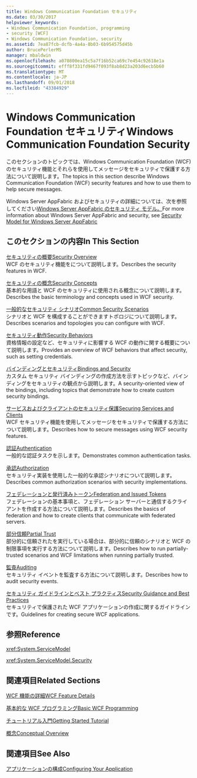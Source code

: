 ```yaml
---
title: Windows Communication Foundation セキュリティ
ms.date: 03/30/2017
helpviewer_keywords:
- Windows Communication Foundation, programming
- security [WCF]
- Windows Communication Foundation, security
ms.assetid: 7ea87fcb-dcfb-4a4a-8b03-6b954575d45b
author: BrucePerlerMS
manager: mbaldwin
ms.openlocfilehash: a070800ea15c5a7f16b52ca69c7e454c92618e1a
ms.sourcegitcommit: efff8f331fd9467f093f8ab8d23a203d6ecb5b60
ms.translationtype: MT
ms.contentlocale: ja-JP
ms.lasthandoff: 09/01/2018
ms.locfileid: "43384929"
---
```

# <a name="windows-communication-foundation-security"></a><span data-ttu-id="5d2d6-102">Windows Communication Foundation セキュリティ</span><span class="sxs-lookup"><span data-stu-id="5d2d6-102">Windows Communication Foundation Security</span></span>
<span data-ttu-id="5d2d6-103">このセクションのトピックでは、Windows Communication Foundation (WCF) のセキュリティ機能とそれらを使用してメッセージをセキュリティで保護する方法について説明します。</span><span class="sxs-lookup"><span data-stu-id="5d2d6-103">The topics in this section describe Windows Communication Foundation (WCF) security features and how to use them to help secure messages.</span></span>  
  
 <span data-ttu-id="5d2d6-104">Windows Server AppFabric およびセキュリティの詳細については、次を参照してください[Windows Server AppFabric のセキュリティ モデル。](https://go.microsoft.com/fwlink/?LinkID=201279&clcid=0x409)</span><span class="sxs-lookup"><span data-stu-id="5d2d6-104">For more information about Windows Server AppFabric and security, see [Security Model for Windows Server AppFabric](https://go.microsoft.com/fwlink/?LinkID=201279&clcid=0x409)</span></span>  
  
## <a name="in-this-section"></a><span data-ttu-id="5d2d6-105">このセクションの内容</span><span class="sxs-lookup"><span data-stu-id="5d2d6-105">In This Section</span></span>  
 [<span data-ttu-id="5d2d6-106">セキュリティの概要</span><span class="sxs-lookup"><span data-stu-id="5d2d6-106">Security Overview</span></span>](../../../../docs/framework/wcf/feature-details/security-overview.md)  
 <span data-ttu-id="5d2d6-107">WCF のセキュリティ機能をについて説明します。</span><span class="sxs-lookup"><span data-stu-id="5d2d6-107">Describes the security features in WCF.</span></span>  
  
 [<span data-ttu-id="5d2d6-108">セキュリティの概念</span><span class="sxs-lookup"><span data-stu-id="5d2d6-108">Security Concepts</span></span>](../../../../docs/framework/wcf/feature-details/security-concepts.md)  
 <span data-ttu-id="5d2d6-109">基本的な用語と WCF のセキュリティに使用される概念について説明します。</span><span class="sxs-lookup"><span data-stu-id="5d2d6-109">Describes the basic terminology and concepts used in WCF security.</span></span>  
  
 [<span data-ttu-id="5d2d6-110">一般的なセキュリティ シナリオ</span><span class="sxs-lookup"><span data-stu-id="5d2d6-110">Common Security Scenarios</span></span>](../../../../docs/framework/wcf/feature-details/common-security-scenarios.md)  
 <span data-ttu-id="5d2d6-111">シナリオと WCF を構成することができますトポロジについて説明します。</span><span class="sxs-lookup"><span data-stu-id="5d2d6-111">Describes scenarios and topologies you can configure with WCF.</span></span>  
  
 [<span data-ttu-id="5d2d6-112">セキュリティ動作</span><span class="sxs-lookup"><span data-stu-id="5d2d6-112">Security Behaviors</span></span>](../../../../docs/framework/wcf/feature-details/security-behaviors-in-wcf.md)  
 <span data-ttu-id="5d2d6-113">資格情報の設定など、セキュリティに影響する WCF の動作に関する概要について説明します。</span><span class="sxs-lookup"><span data-stu-id="5d2d6-113">Provides an overview of WCF behaviors that affect security, such as setting credentials.</span></span>  
  
 [<span data-ttu-id="5d2d6-114">バインディングとセキュリティ</span><span class="sxs-lookup"><span data-stu-id="5d2d6-114">Bindings and Security</span></span>](../../../../docs/framework/wcf/feature-details/bindings-and-security.md)  
 <span data-ttu-id="5d2d6-115">カスタム セキュリティ バインディングの作成方法を示すトピックなど、バインディングをセキュリティの観点から説明します。</span><span class="sxs-lookup"><span data-stu-id="5d2d6-115">A security-oriented view of the bindings, including topics that demonstrate how to create custom security bindings.</span></span>  
  
 [<span data-ttu-id="5d2d6-116">サービスおよびクライアントのセキュリティ保護</span><span class="sxs-lookup"><span data-stu-id="5d2d6-116">Securing Services and Clients</span></span>](../../../../docs/framework/wcf/feature-details/securing-services-and-clients.md)  
 <span data-ttu-id="5d2d6-117">WCF セキュリティ機能を使用してメッセージをセキュリティで保護する方法について説明します。</span><span class="sxs-lookup"><span data-stu-id="5d2d6-117">Describes how to secure messages using WCF security features.</span></span>  
  
 [<span data-ttu-id="5d2d6-118">認証</span><span class="sxs-lookup"><span data-stu-id="5d2d6-118">Authentication</span></span>](../../../../docs/framework/wcf/feature-details/authentication-in-wcf.md)  
 <span data-ttu-id="5d2d6-119">一般的な認証タスクを示します。</span><span class="sxs-lookup"><span data-stu-id="5d2d6-119">Demonstrates common authentication tasks.</span></span>  
  
 [<span data-ttu-id="5d2d6-120">承認</span><span class="sxs-lookup"><span data-stu-id="5d2d6-120">Authorization</span></span>](../../../../docs/framework/wcf/feature-details/authorization-in-wcf.md)  
 <span data-ttu-id="5d2d6-121">セキュリティ実装を使用した一般的な承認シナリオについて説明します。</span><span class="sxs-lookup"><span data-stu-id="5d2d6-121">Describes common authorization scenarios with security implementations.</span></span>  
  
 [<span data-ttu-id="5d2d6-122">フェデレーションと発行済みトークン</span><span class="sxs-lookup"><span data-stu-id="5d2d6-122">Federation and Issued Tokens</span></span>](../../../../docs/framework/wcf/feature-details/federation-and-issued-tokens.md)  
 <span data-ttu-id="5d2d6-123">フェデレーションの基本事項と、フェデレーション サーバーと通信するクライアントを作成する方法について説明します。</span><span class="sxs-lookup"><span data-stu-id="5d2d6-123">Describes the basics of federation and how to create clients that communicate with federated servers.</span></span>  
  
 [<span data-ttu-id="5d2d6-124">部分信頼</span><span class="sxs-lookup"><span data-stu-id="5d2d6-124">Partial Trust</span></span>](../../../../docs/framework/wcf/feature-details/partial-trust.md)  
 <span data-ttu-id="5d2d6-125">部分的に信頼されたを実行している場合は、部分的に信頼のシナリオと WCF の制限事項を実行する方法について説明します。</span><span class="sxs-lookup"><span data-stu-id="5d2d6-125">Describes how to run partially-trusted scenarios and WCF limitations when running partially trusted.</span></span>  
  
 [<span data-ttu-id="5d2d6-126">監査</span><span class="sxs-lookup"><span data-stu-id="5d2d6-126">Auditing</span></span>](../../../../docs/framework/wcf/feature-details/auditing-security-events.md)  
 <span data-ttu-id="5d2d6-127">セキュリティ イベントを監査する方法について説明します。</span><span class="sxs-lookup"><span data-stu-id="5d2d6-127">Describes how to audit security events.</span></span>  
  
 [<span data-ttu-id="5d2d6-128">セキュリティ ガイドラインとベスト プラクティス</span><span class="sxs-lookup"><span data-stu-id="5d2d6-128">Security Guidance and Best Practices</span></span>](../../../../docs/framework/wcf/feature-details/security-guidance-and-best-practices.md)  
 <span data-ttu-id="5d2d6-129">セキュリティで保護された WCF アプリケーションの作成に関するガイドラインです。</span><span class="sxs-lookup"><span data-stu-id="5d2d6-129">Guidelines for creating secure WCF applications.</span></span>  
  
## <a name="reference"></a><span data-ttu-id="5d2d6-130">参照</span><span class="sxs-lookup"><span data-stu-id="5d2d6-130">Reference</span></span>  
 <xref:System.ServiceModel>  
  
 <xref:System.ServiceModel.Security>  
  
## <a name="related-sections"></a><span data-ttu-id="5d2d6-131">関連項目</span><span class="sxs-lookup"><span data-stu-id="5d2d6-131">Related Sections</span></span>  
 [<span data-ttu-id="5d2d6-132">WCF 機能の詳細</span><span class="sxs-lookup"><span data-stu-id="5d2d6-132">WCF Feature Details</span></span>](../../../../docs/framework/wcf/feature-details/index.md)  
  
 [<span data-ttu-id="5d2d6-133">基本的な WCF プログラミング</span><span class="sxs-lookup"><span data-stu-id="5d2d6-133">Basic WCF Programming</span></span>](../../../../docs/framework/wcf/basic-wcf-programming.md)  
  
 [<span data-ttu-id="5d2d6-134">チュートリアル入門</span><span class="sxs-lookup"><span data-stu-id="5d2d6-134">Getting Started Tutorial</span></span>](../../../../docs/framework/wcf/getting-started-tutorial.md)  
  
 [<span data-ttu-id="5d2d6-135">概念</span><span class="sxs-lookup"><span data-stu-id="5d2d6-135">Conceptual Overview</span></span>](../../../../docs/framework/wcf/conceptual-overview.md)  
  
## <a name="see-also"></a><span data-ttu-id="5d2d6-136">関連項目</span><span class="sxs-lookup"><span data-stu-id="5d2d6-136">See Also</span></span>  
 [<span data-ttu-id="5d2d6-137">アプリケーションの構成</span><span class="sxs-lookup"><span data-stu-id="5d2d6-137">Configuring Your Application</span></span>](../../../../docs/framework/wcf/diagnostics/configuring-your-application.md)
